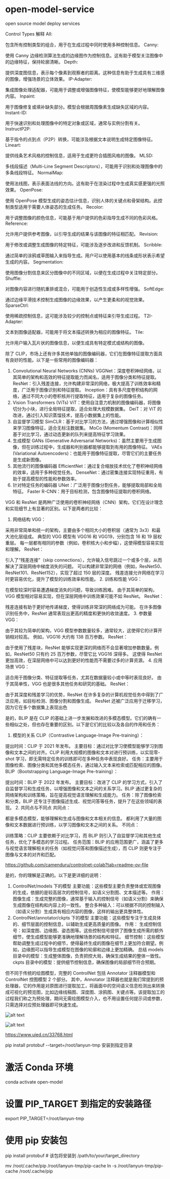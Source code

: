 # open-model-service
open source model deploy services

Control Types 解释
All:

包含所有控制类型的组合，用于在生成过程中同时使用多种控制信息。
Canny:

使用 Canny 边缘检测算法生成的边缘图作为控制信息。这有助于模型关注图像中的边缘特征，保持轮廓清晰。
Depth:

提供深度图信息，表示每个像素到观察者的距离。这种信息有助于生成具有三维感的图像，增强场景的立体效果。
IP-Adapter:

集成图像处理适配器，可能用于调整或增强图像特征，使模型能够更好地理解图像内容。
Inpaint:

用于图像修复或填补缺失部分。模型会根据周围像素生成缺失区域的内容。
Instant-ID:

用于快速识别和处理图像中的特定对象或区域，通常与实例分割有关。
InstructP2P:

基于指令的点到点（P2P）转换，可能涉及根据文本说明生成特定图像特征。
Lineart:

提供线条艺术风格的控制信息，适用于生成更符合插图风格的图像。
MLSD:

多线段描述（Multi-Line Segment Descriptors），可能用于识别和处理图像中的多条线段特征。
NormalMap:

使用法线图，表示表面法线的方向。这有助于在渲染过程中生成真实感更强的光照效果。
OpenPose:

使用 OpenPose 模型生成的姿态估计信息，识别人体的关键点和骨架结构。此控制类型适用于需要人体姿态的生成任务。
Recolor:

用于调整图像的颜色信息，可能基于用户提供的色彩指导生成不同的色彩风格。
Reference:

允许用户提供参考图像，以引导生成的结果与该图像的特征相匹配。
Revision:

用于修改或调整生成图像的特定特征，可能涉及逐步改进和反馈机制。
Scribble:

通过简单的涂鸦或草图输入来指导生成。用户可以使用基本的线条或形状表示希望生成的内容。
Segmentation:

使用图像分割信息来区分图像中的不同区域，以便在生成过程中关注特定部分。
Shuffle:

对图像内容进行随机重排或混合，可能用于创造性生成或多样性增强。
SoftEdge:

通过边缘平滑技术控制生成图像的边缘效果，以产生更柔和的视觉效果。
SparseCtrl:

使用稀疏控制信息，这可能涉及较少的控制点或特征来引导生成过程。
T2I-Adapter:

文本到图像适配器，可能用于将文本描述转换为相应的图像特征。
Tile:

允许用户输入瓦片状的图像信息，以便生成具有特定模式或结构的图像。



除了 CLIP，市场上还有许多其他单独的图像编码器，它们在图像特征提取方面具有良好的性能。以下是一些常用的图像编码器：

1. Convolutional Neural Networks (CNNs)
VGGNet：深度卷积神经网络，以其简单的架构和高效的特征提取能力而闻名，适用于图像分类和特征提取。
ResNet：引入残差连接，允许构建非常深的网络，极大提高了训练效率和精度，广泛用于图像识别和特征提取。
Inception：具有多尺度卷积结构的网络，通过不同大小的卷积核并行提取特征，适用于复杂的图像任务。
2. Vision Transformers (ViTs)
ViT：使用自注意力机制的图像编码器，将图像切分为小块，进行全局特征提取，适合处理大规模数据集。
DeiT：对 ViT 的改进，通过引入知识蒸馏技术，提高小数据集上的性能。
3. 自监督学习模型
SimCLR：基于对比学习的方法，通过增强图像和计算相似性来学习图像特征，适合无标注数据集。
MoCo (Momentum Contrast)：同样基于对比学习，通过动态更新的队列来提高特征学习效果。
4. 生成模型
GANs (Generative Adversarial Networks)：虽然主要用于生成图像，但在训练过程中，生成器和判别器都能够提取到有用的图像特征。
VAEs (Variational Autoencoders)：也能用于图像特征提取，尽管它们的主要任务是生成新图像。
5. 其他流行的图像编码器
EfficientNet：通过复合缩放技术优化了卷积神经网络的效率，适用于多种视觉任务。
DenseNet：通过密集连接实现特征重用，有助于提高模型的性能和参数效率。
6. 针对特定任务的编码器
UNet：广泛用于图像分割任务，能够提取局部和全局特征。
Faster R-CNN：用于目标检测，包含图像特征提取的卷积网络。


VGG 和 ResNet 是两种广泛使用的卷积神经网络（CNN）架构，它们在设计理念和实现细节上有显著的区别。以下是两者的比较：

1. 网络结构
VGG：

采用非常简单和统一的架构，主要由多个相同大小的卷积层（通常为 3x3）和最大池化层组成。
典型的 VGG 模型有 VGG16 和 VGG19，分别包含 16 和 19 层权重层。
每一层都有相同的参数（例如，卷积核大小和步幅），这使得模型容易实现和理解。
ResNet：

引入了“残差连接”（skip connections），允许输入信号跳过一个或多个层，从而解决了深层网络中梯度消失的问题。
可以构建非常深的网络（例如，ResNet50、ResNet101、ResNet152），实现了超过 150 层的深度。
残差连接允许网络在学习时更容易优化，提升了模型的训练效率和性能。
2. 训练和性能
VGG：

在模型较深时容易遭遇梯度消失的问题，导致训练困难。
由于其简单的架构，VGG 模型相对容易实现，但在深层网络中训练效果可能不如 ResNet。
ResNet：

残差连接有助于更好地传递梯度，使得训练非常深的网络成为可能。
在许多图像识别任务中，ResNet 通常表现出更高的精度和更快的收敛速度。
3. 参数量
VGG：

由于其较为简单的架构，VGG 模型参数数量较多，通常较大，这使得它的计算开销相对较高。
例如，VGG16 大约有 138 百万参数。
ResNet：

由于使用了残差块，ResNet 能够实现更深的网络而不会显著增加参数数量。例如，ResNet50 只有约 25 百万参数，尽管它比 VGG16 深得多。
这使得 ResNet 更加高效，在深层网络中可以达到更好的性能而不需要过多的计算资源。
4. 应用场景
VGG：

适合用于图像分类、特征提取等任务，尤其在数据量较小或中等时表现良好。
由于其简单性，VGG 也是很多其他任务和研究的基础。
ResNet：

由于其深度和残差学习的优势，ResNet 在许多复杂的计算机视觉任务中得到了广泛应用，如目标检测、图像分割和图像生成。
ResNet 还被广泛应用于迁移学习，因为它在多个数据集上表现出色

是的，BLIP 是在 CLIP 的基础上进一步发展和改进的多模态模型。它们的确有一些相似之处，但也存在重要的区别。以下是它们的比较以及各自的作用和任务：

1. 模型的关系
CLIP（Contrastive Language-Image Pre-training）：

提出时间：CLIP 于 2021 年发布。
主要目标：通过对比学习使模型能够学习到图像和文本之间的对齐。CLIP 利用大规模的图像和文本对进行预训练，以实现零-shot 学习，即无需特定任务的训练即可在多种任务中表现良好。
任务：主要用于图像检索、图像分类和其他多模态任务，通过输入文本来检索或匹配相应的图像。
BLIP（Bootstrapping Language-Image Pre-training）：

提出时间：BLIP 于 2022 年发布。
主要目标：改进了 CLIP 的学习方式，引入了自监督学习和生成任务，以增强图像和文本之间的关系学习。BLIP 通过更复杂的网络架构和训练策略，旨在提高视觉语言理解和生成能力。
任务：除了图像检索和分类，BLIP 还专注于图像描述生成、视觉问答等任务，提升了在这些领域的表现。
2. 共同点与不同点
共同点：

都是多模态模型，能够理解和生成与图像和文本相关的信息。
都利用了大量的图像和文本数据进行预训练，以学习图像和文本之间的关系。
不同点：

训练策略：CLIP 主要依赖于对比学习，而 BLIP 则引入了自监督学习和其他生成任务，优化了多模态的学习过程。
任务范围：BLIP 的应用范围更广，涵盖了更多与视觉语言理解相关的任务（如视觉问答和图像描述生成），而 CLIP 则更专注于图像与文本的对齐和匹配。


https://github.com/camenduru/controlnet-colab?tab=readme-ov-file

是的，你的理解是正确的。以下是更详细的说明：

1. ControlNet/models 下的模型
主要功能：这些模型主要负责整体或宏观图像的生成，依据的是较高层次的控制信号，如语义分割图、文本描述等。
作用：
图像生成：生成完整的图像，通常基于输入的控制信号（如语义分割）来确保生成图像在结构和内容上的一致性。
整合多种输入：可以根据不同的控制输入（如语义分割）生成具有相应内容的图像，这样的输出更具整体性。
2. ControlNet/annotator/ckpts 下的模型
主要功能：这些模型专注于生成具体的、细节层面的控制信息，以辅助生成更高质量的图像。
作用：
生成控制信号：如深度图、边缘图、姿态图等。这些控制信号提供了图像生成所需的额外细节，使生成模型能够更准确地理解场景的结构和特征。
细节控制：这些模型帮助调整生成过程中的细节，使得最终生成的图像在细节上更加符合期望。例如，边缘图可以指导生成模型在图像的轮廓和边缘上更加精确。
总结
models 目录中的模型：生成整体图像，负责把控大局，确保生成结果的整体一致性。
ckpts 目录中的模型：提供细节控制信息，确保图像的局部细节符合预期。




但不同于传统的绘图模型，完整的 ControlNet 包括 Annotator 注释器模型和 ControlNet 控图模型 2 个部分。
其中，Annotator 注释器也就是我们常提到的预处理器，它的作用是对原图进行提取加工，将画面中的空间语义信息检测出来转换成可视化的预览图，比如边缘线稿图、深度图、涂鸦图、关键点等。该提取加工的过程我们称之为预处理，期间无需绘图模型介入，也不用设置任何提示词或参数，只需选择对应预处理器即可快速生成。

![alt text](image.png)

![alt text](image-1.png)

https://www.uied.cn/33768.html


pip install protobuf --target=/root/lanyun-tmp   安装到指定目录

# 激活 Conda 环境
conda activate open-model

# 设置 PIP_TARGET 到指定的安装路径
export PIP_TARGET=/root/lanyun-tmp

# 使用 pip 安装包
pip install protobuf  # 该包将安装到 /path/to/your/target_directory


mv /root/.cache/pip /root/lanyun-tmp/pip-cache
ln -s /root/lanyun-tmp/pip-cache /root/.cache/pip


